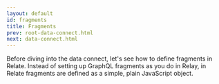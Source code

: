 ```yaml
---
layout: default
id: fragments
title: Fragments
prev: root-data-connect.html
next: data-connect.html
---
```


Before diving into the data connect, let's see how to define fragments in Relate. Instead of setting up GraphQL fragments as you do in Relay, in Relate fragments are defined as a simple, plain JavaScript object.
